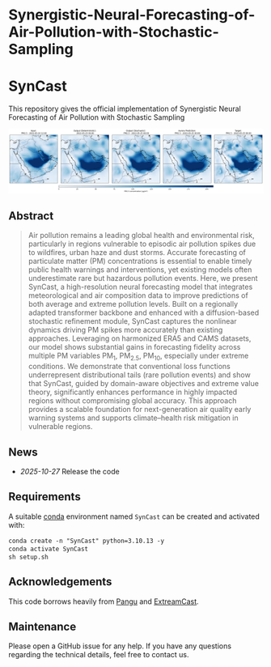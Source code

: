 # Synergistic-Neural-Forecasting-of-Air-Pollution-with-Stochastic-Sampling


# SynCast

This repository gives the official implementation of Synergistic Neural Forecasting of Air Pollution
with Stochastic Sampling

![Example](src/2022052412_pm10.png)


## Abstract
>Air pollution remains a leading global health and environmental risk, particularly in regions vulnerable to episodic air pollution spikes due to wildfires, urban haze and dust storms. Accurate forecasting of particulate matter (PM) concentrations is essential to enable timely public health warnings and interventions, yet existing models often underestimate rare but hazardous pollution events. Here, we present SynCast, a high-resolution neural forecasting model that integrates meteorological and air composition data to improve predictions of both average and extreme pollution levels. Built on a regionally adapted transformer backbone and enhanced with a diffusion-based stochastic refinement module, SynCast captures the nonlinear dynamics driving PM spikes more accurately than existing approaches. Leveraging on harmonized ERA5 and CAMS datasets, our model shows substantial gains in forecasting fidelity across multiple PM variables PM<sub>1</sub>, PM<sub>2.5</sub>, PM<sub>10</sub>, especially under extreme conditions. We demonstrate that conventional loss functions underrepresent distributional tails (rare pollution events) and show that SynCast, guided by domain-aware objectives and extreme value theory, significantly enhances performance in highly impacted regions without compromising global accuracy.  This approach provides a scalable foundation for next-generation air quality early warning systems and supports climate–health risk mitigation in vulnerable regions.


## News
- *2025-10-27* Release the code


## Requirements
A suitable [conda](https://conda.io/) environment named `SynCast` can be created
and activated with:

```
conda create -n "SynCast" python=3.10.13 -y
conda activate SynCast
sh setup.sh
```


<!-- ## Pretrained model

Download our trained model [here](). -->




<!-- ## Demo
 -->



<!-- ## Testing
 -->



<!-- ## Training -->


<!-- ### Data preparing -->



<!-- ## Citing Us
If you find our work valuable, we kindly ask you to consider citing our paper and starring ⭐ our repository.


```
``` -->

## Acknowledgements

This code borrows heavily from [Pangu](https://github.com/198808xc/Pangu-Weather/tree/main) and [ExtreamCast](https://github.com/black-yt/ExtremeCast).

## Maintenance

Please open a GitHub issue for any help. If you have any questions regarding the technical details, feel free to contact us. 

<!-- ## License

This project is licensed under the MIT License. See LICENSE.txt for the full MIT license text. -->

